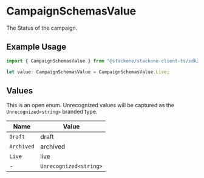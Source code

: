 # CampaignSchemasValue

The Status of the campaign.

## Example Usage

```typescript
import { CampaignSchemasValue } from "@stackone/stackone-client-ts/sdk/models/shared";

let value: CampaignSchemasValue = CampaignSchemasValue.Live;
```

## Values

This is an open enum. Unrecognized values will be captured as the `Unrecognized<string>` branded type.

| Name                   | Value                  |
| ---------------------- | ---------------------- |
| `Draft`                | draft                  |
| `Archived`             | archived               |
| `Live`                 | live                   |
| -                      | `Unrecognized<string>` |